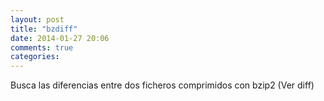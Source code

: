 ```yaml
---
layout: post
title: "bzdiff"
date: 2014-01-27 20:06
comments: true
categories: 
---
```

Busca las diferencias entre dos ficheros comprimidos con bzip2 (Ver diff)


